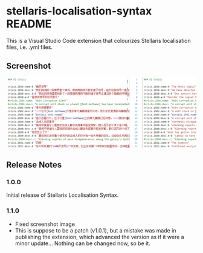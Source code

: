 # stellaris-localisation-syntax README

This is a Visual Studio Code extension that colourizes Stellaris localisation files, i.e. .yml files.

## Screenshot

![screenshot](screenshot.png)

## Release Notes

### 1.0.0

Initial release of Stellaris Localisation Syntax.

### 1.1.0

- Fixed screenshot image
- This is suppose to be a patch (v1.0.1), but a mistake was made in publishing the extension, which advanced the version as if it were a minor update... Nothing can be changed now, so be it.
